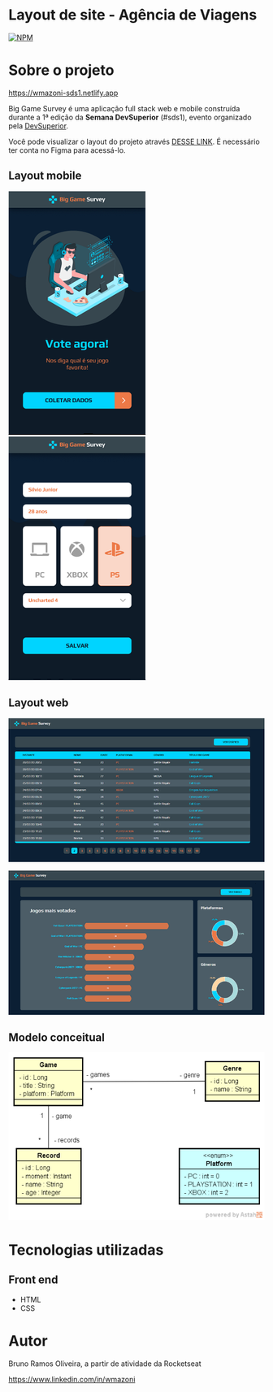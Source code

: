 # Layout de site - Agência de Viagens  
[![NPM](https://img.shields.io/npm/l/react)](https://github.com/devsuperior/sds1-wmazoni/blob/master/LICENSE) 

# Sobre o projeto

https://wmazoni-sds1.netlify.app

Big Game Survey é uma aplicação full stack web e mobile construída durante a 1ª edição da **Semana DevSuperior** (#sds1), evento organizado pela [DevSuperior](https://devsuperior.com "Site da DevSuperior").

Você pode visualizar o layout do projeto através [DESSE LINK](https://www.figma.com/design/7oBtItTwuNt4OwCcsqApwu/Projeto01-Extra-(Copy)?node-id=1-2&t=CQ4x7gVLZ44YOxGK-0). É necessário ter conta no Figma para acessá-lo.


## Layout mobile
![Mobile 1](https://github.com/acenelio/assets/raw/main/sds1/mobile1.png) ![Mobile 2](https://github.com/acenelio/assets/raw/main/sds1/mobile2.png)

## Layout web
![Web 1](https://github.com/acenelio/assets/raw/main/sds1/web1.png)

![Web 2](https://github.com/acenelio/assets/raw/main/sds1/web2.png)

## Modelo conceitual
![Modelo Conceitual](https://github.com/acenelio/assets/raw/main/sds1/modelo-conceitual.png)

# Tecnologias utilizadas

## Front end
- HTML 
- CSS

# Autor

Bruno Ramos Oliveira, a partir de atividade da Rocketseat

https://www.linkedin.com/in/wmazoni
